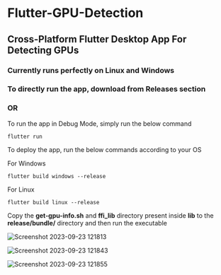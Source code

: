 # Flutter-GPU-Detection

## Cross-Platform Flutter Desktop App For Detecting GPUs

### **Currently runs perfectly on Linux and Windows** ###

### To directly run the app, download from **Releases** section ###


### OR ###


To run the app in Debug Mode, simply run the below command
```shell
flutter run
```

To deploy the app, run the below commands according to your OS

For Windows
```shell
flutter build windows --release
```

For Linux
```shell
flutter build linux --release
```

Copy the **get-gpu-info.sh** and **ffi_lib** directory present inside **lib** to the **release/bundle/** directory and then run the executable


![Screenshot 2023-09-23 121813](https://github.com/AtharvNatu/Flutter-GPU-Detection/assets/66716779/b8ff8e60-642a-41a1-8bd1-a08cac3b62f8)

![Screenshot 2023-09-23 121843](https://github.com/AtharvNatu/Flutter-GPU-Detection/assets/66716779/7feb4c79-4eb5-497e-bd89-71f3f6780ade)

![Screenshot 2023-09-23 121855](https://github.com/AtharvNatu/Flutter-GPU-Detection/assets/66716779/54c80232-7bb6-4196-bde7-55b2d871faa5)
